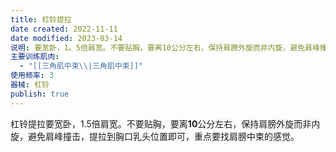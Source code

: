 ```yaml
---
title: 杠铃提拉
date created: 2022-11-11
date modified: 2023-03-14
说明: 要宽卧，1。5倍肩宽。不要贴胸，要离10公分左右，保持肩膀外旋而非内旋，避免肩峰撞击，提拉到胸口乳头位置即可，重点要找肩膀中束的感觉。
主要训练肌肉:
  - "[[三角肌中束\\|三角肌中束]]"
使用频率: 3
器械: 杠铃
publish: true
---
```


杠铃提拉要宽卧，1.5倍肩宽。不要贴胸，要离**10**公分左右，保持肩膀外旋而非内旋，避免肩峰撞击，提拉到胸口乳头位置即可，重点要找肩膀中束的感觉。